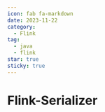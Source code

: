```yaml
---
icon: fab fa-markdown
date: 2023-11-22
category:
  - Flink
tag:
  - java
  - flink
star: true
sticky: true
---
```


# Flink-Serializer